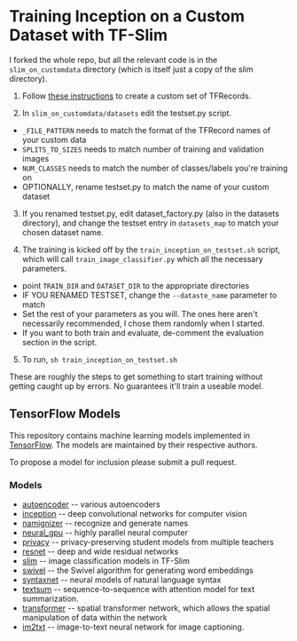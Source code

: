 # Training Inception on a Custom Dataset with TF-Slim

I forked the whole repo, but all the relevant code is in the `slim_on_customdata` directory (which is itself just a copy of the slim directory). 

1. Follow [these instructions](https://github.com/tensorflow/models/tree/master/inception#how-to-construct-a-new-dataset-for-retraining) to create a custom set of TFRecords.

2. In `slim_on_customdata/datasets` edit the testset.py script.
  - `_FILE_PATTERN` needs to match the format of the TFRecord names of your custom data
  - `SPLITS_TO_SIZES` needs to match number of training and validation images
  - `NUM_CLASSES` needs to match the number of classes/labels you're training on
  - OPTIONALLY, rename testset.py to match the name of your custom dataset

3. If you renamed testset.py, edit dataset_factory.py (also in the datasets directory), and change the testset entry in `datasets_map` to match your chosen dataset name.

4. The training is kicked off by the `train_inception_on_testset.sh` script, which will call `train_image_classifier.py` which all the necessary parameters. 
  - point `TRAIN_DIR` and `DATASET_DIR` to the appropriate directories
  - IF YOU RENAMED TESTSET, change the `--dataste_name` parameter to match
  - Set the rest of your parameters as you will. The ones here aren't necessarily recommended, I chose them randomly when I started. 
  - If you want to both train and evaluate, de-comment the evaluation section in the script.
  
5. To run, `sh train_inception_on_testset.sh`

These are roughly the steps to get something to start training without getting caught up by errors. No guarantees it'll train a useable model.







## TensorFlow Models

This repository contains machine learning models implemented in
[TensorFlow](https://tensorflow.org). The models are maintained by their
respective authors.

To propose a model for inclusion please submit a pull request.


### Models
- [autoencoder](autoencoder) -- various autoencoders
- [inception](inception) -- deep convolutional networks for computer vision
- [namignizer](namignizer) -- recognize and generate names
- [neural_gpu](neural_gpu) -- highly parallel neural computer
- [privacy](privacy) -- privacy-preserving student models from multiple teachers
- [resnet](resnet) -- deep and wide residual networks
- [slim](slim) -- image classification models in TF-Slim
- [swivel](swivel) -- the Swivel algorithm for generating word embeddings
- [syntaxnet](syntaxnet) -- neural models of natural language syntax
- [textsum](textsum) -- sequence-to-sequence with attention model for text summarization.
- [transformer](transformer) -- spatial transformer network, which allows the spatial manipulation of data within the network
- [im2txt](im2txt) -- image-to-text neural network for image captioning.
